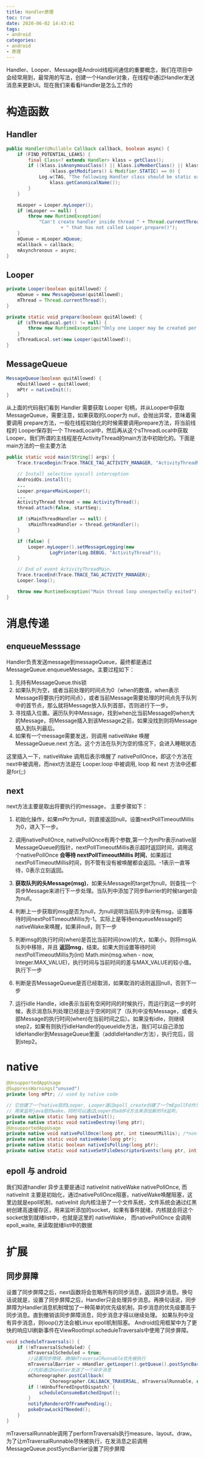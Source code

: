 ```yaml
---
title: Handler原理
toc: true
date: 2020-06-02 14:43:41
tags:
- android
categories:
- android
- 原理
---
```

Handler、Looper、Message是Android线程间通信的重要概念，我们在项目中会经常用到，最常用的写法，创建一个Handler对象，在线程中通过Handler发送消息来更新UI。现在我们来看看Handler是怎么工作的
<!--more-->
# 构造函数
## Handler

```java
public Handler(@Nullable Callback callback, boolean async) {
    if (FIND_POTENTIAL_LEAKS) {
        final Class<? extends Handler> klass = getClass();
        if ((klass.isAnonymousClass() || klass.isMemberClass() || klass.isLocalClass()) &&
                (klass.getModifiers() & Modifier.STATIC) == 0) {
            Log.w(TAG, "The following Handler class should be static or leaks might occur: " +
                klass.getCanonicalName());
        }
    }

    mLooper = Looper.myLooper();
    if (mLooper == null) {
        throw new RuntimeException(
            "Can't create handler inside thread " + Thread.currentThread()
                    + " that has not called Looper.prepare()");
    }
    mQueue = mLooper.mQueue;
    mCallback = callback;
    mAsynchronous = async;
}
```

## Looper

```java
private Looper(boolean quitAllowed) {
    mQueue = new MessageQueue(quitAllowed);
    mThread = Thread.currentThread();
}

private static void prepare(boolean quitAllowed) {
    if (sThreadLocal.get() != null) {
        throw new RuntimeException("Only one Looper may be created per thread");
    }
    sThreadLocal.set(new Looper(quitAllowed));
}
```

## MessageQueue

```java
MessageQueue(boolean quitAllowed) {
    mQuitAllowed = quitAllowed;
    mPtr = nativeInit();
}
```
从上面的代码我们看到 Handler 需要获取 Looper 句柄，并从Looper中获取 MessageQueue，需要注意，如果获取的Looper为 null，会抛出异常，意味着需要调用 prepare方法，一般在线程初始化的时候需要调用prepare方法，将当前线程的 Looper保存到一个 ThreadLocal中，然后再从这个sThreadLocal中获取 Looper。我们所谓的主线程是在ActivityThread的main方法中初始化的。下面是main方法的一些主要方法
```java
public static void main(String[] args) {
    Trace.traceBegin(Trace.TRACE_TAG_ACTIVITY_MANAGER, "ActivityThreadMain");

    // Install selective syscall interception
    AndroidOs.install();
    ...
    Looper.prepareMainLooper();
    ...
    ActivityThread thread = new ActivityThread();
    thread.attach(false, startSeq);

    if (sMainThreadHandler == null) {
        sMainThreadHandler = thread.getHandler();
    }

    if (false) {
        Looper.myLooper().setMessageLogging(new
                LogPrinter(Log.DEBUG, "ActivityThread"));
    }

    // End of event ActivityThreadMain.
    Trace.traceEnd(Trace.TRACE_TAG_ACTIVITY_MANAGER);
    Looper.loop();

    throw new RuntimeException("Main thread loop unexpectedly exited");
}
```

# 消息传递

## enqueueMesssage

Handler负责发送message到messageQueue，最终都是通过 MessageQueue.enqueueMessage。主要过程如下：
  1. 先持有MessageQueue.this锁
  2. 如果队列为空，或者当前处理的时间点为0（when的数值，when表示Message将要执行的时间点），或者当前Message需要处理的时间点先于队列中的首节点，那么就将Message放入队列首部，否则进行下一步。
  3. 寻找插入位置。遍历队列中Message，找到when比当前Message的when大的Message，将Message插入到该Message之前，如果没找到则将Message插入到队列最后。
  4. 如果有一个message需要发送，则调用 nativeWake 唤醒 MessageQueue.next 方法。这个方法在队列为空的情况下，会进入睡眠状态

这里插入一下，nativeWake 调用后表示唤醒了 nativePollOnce，即这个方法在next中被调用，而next方法是在 Looper.loop 中被调用, loop 和 next 方法中还都是for(;;)

## next
next方法主要是取出将要执行的message， 主要步骤如下：
  1. 初始化操作，如果mPtr为null，则直接返回null，设置nextPollTimeoutMillis为0，进入下一步。

  2. 调用nativePollOnce, nativePollOnce有两个参数,第一个为mPtr表示native层MessageQueue的指针，nextPollTimeoutMillis表示超时返回时间，调用这个nativePollOnce **会等待 nextPollTimeoutMillis 时间**，如果超过nextPollTimeoutMillis时间，则不管有没有被唤醒都会返回。-1表示一直等待，0表示立刻返回。

  3. **获取队列的头Message(msg)**，如果头Message的target为null，则查找一个异步Message来进行下一步处理。当队列中添加了同步Barrier的时候target会为null。

  4. 判断上一步获取的msg是否为null，为null说明当前队列中没有msg，设置等待时间nextPollTimeoutMillis为-1。实际上是等待enqueueMessage的nativeWake来唤醒，如果非null，则下一步

  5. 判断msg的执行时间(when)是否比当前时间(now)的大，如果小，则将msg从队列中移除，并且 **返回msg**，结束。如果大则设置等待时间nextPollTimeoutMillis为(int) Math.min(msg.when - now, Integer.MAX_VALUE)，执行时间与当前时间的差与MAX_VALUE的较小值。执行下一步

  6. 判断是否MessageQueue是否已经取消，如果取消的话则返回null，否则下一步

  7. 运行idle Handle，idle表示当前有空闲时间的时候执行，而运行到这一步的时候，表示消息队列处理已经是出于空闲时间了（队列中没有Message，或者头部Message的执行时间(when)在当前时间之后）。如果没有idle，则继续step2，如果有则执行idleHandler的queueIdle方法，我们可以自己添加IdleHandler到MessageQueue里面（addIdleHandler方法），执行完后，回到step2。

# native

```java
@UnsupportedAppUsage
@SuppressWarnings("unused")
private long mPtr; // used by native code

// 它创建了一个native层的Looper, Looper通过epoll_create创建了一个mEpollFd作为epoll的fd，并且创建了一个mWakeEventFd，
// 用来监听java层的wake，同时可以通过Looper的addFd方法来添加新的fd监听。
private native static long nativeInit();
private native static void nativeDestroy(long ptr);
@UnsupportedAppUsage
private native void nativePollOnce(long ptr, int timeoutMillis); /*non-static for callbacks*/
private native static void nativeWake(long ptr);
private native static boolean nativeIsPolling(long ptr);
private native static void nativeSetFileDescriptorEvents(long ptr, int fd, int events);
```

## epoll 与 android
我们知道handler 异步主要是通过 nativeInit nativeWake nativePollOnce, 而 nativeInit 主要是初始化，通过nativePollOnce阻塞，nativeWake唤醒阻塞，这里边就是epoll机制，nativeInit 向内核注册了一个文件系统，文件系统会通过红黑树创建高速缓存区，用来监听添加的socket，如果有事件就绪，内核就会将这个socket放到就绪list中，也就是这里的 nativeWake， 而nativePollOnce 会调用 epoll_waite, 来读取就绪list中的数据

# 扩展
## 同步屏障

设置了同步屏障之后，next函数将会忽略所有的同步消息，返回异步消息。换句话说就是，设置了同步屏障之后，Handler只会处理异步消息。再换句话说，同步屏障为Handler消息机制增加了一种简单的优先级机制，异步消息的优先级要高于同步消息。直到撤销该同步屏障消息，同步消息才得以继续处理。
如果队列中没有异步消息，则loop()方法会被Linux epoll机制阻塞。
Android应用框架中为了更快的响应UI刷新事件在ViewRootImpl.scheduleTraversals中使用了同步屏障。
```java
void scheduleTraversals() {
    if (!mTraversalScheduled) {
        mTraversalScheduled = true;
        //设置同步障碍，确保mTraversalRunnable优先被执行
        mTraversalBarrier = mHandler.getLooper().getQueue().postSyncBarrier();
        //内部通过Handler发送了一个异步消息
        mChoreographer.postCallback(
                Choreographer.CALLBACK_TRAVERSAL, mTraversalRunnable, null);
        if (!mUnbufferedInputDispatch) {
            scheduleConsumeBatchedInput();
        }
        notifyRendererOfFramePending();
        pokeDrawLockIfNeeded();
    }
}
```
mTraversalRunnable调用了performTraversals执行measure、layout、draw。为了让mTraversalRunnable尽快被执行，在发消息之前调用MessageQueue.postSyncBarrier设置了同步屏障
